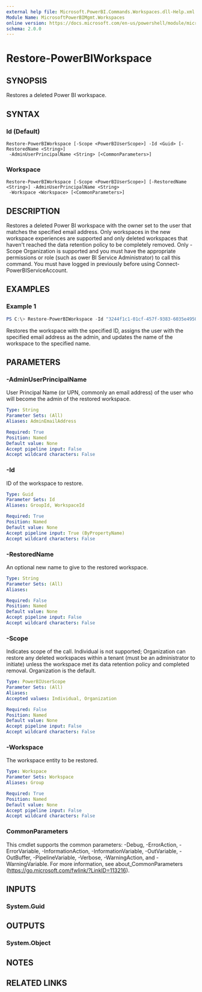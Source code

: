 ```yaml
---
external help file: Microsoft.PowerBI.Commands.Workspaces.dll-Help.xml
Module Name: MicrosoftPowerBIMgmt.Workspaces
online version: https://docs.microsoft.com/en-us/powershell/module/microsoftpowerbimgmt.workspaces/restore-powerbiworkspace?view=powerbi-ps
schema: 2.0.0
---
```


# Restore-PowerBIWorkspace

## SYNOPSIS
Restores a deleted Power BI workspace.

## SYNTAX

### Id (Default)
```
Restore-PowerBIWorkspace [-Scope <PowerBIUserScope>] -Id <Guid> [-RestoredName <String>]
 -AdminUserPrincipalName <String> [<CommonParameters>]
```

### Workspace
```
Restore-PowerBIWorkspace [-Scope <PowerBIUserScope>] [-RestoredName <String>] -AdminUserPrincipalName <String>
 -Workspace <Workspace> [<CommonParameters>]
```

## DESCRIPTION
Restores a deleted Power BI workspace with the owner set to the user that matches the specified email address.
Only workspaces in the new workspace experiences are supported and only deleted workspaces that haven't reached the data retention policy to be completely removed.
Only -Scope Organization is supported and you must have the appropriate permissions or role (such as ower BI Service Administrator) to call this command.
You must have logged in previously before using Connect-PowerBIServiceAccount.

## EXAMPLES

### Example 1
```powershell
PS C:\> Restore-PowerBIWorkspace -Id "3244f1c1-01cf-457f-9383-6035e4950fdc" -RestoredName "TestWorkspace" -AdminEmailAddress "john@contoso.com"
```

Restores the workspace with the specified ID, assigns the user with the specified email address as the admin, and updates the name of the workspace to the specified name.

## PARAMETERS

### -AdminUserPrincipalName
User Principal Name (or UPN, commonly an email address) of the user who will become the admin of the restored workspace.

```yaml
Type: String
Parameter Sets: (All)
Aliases: AdminEmailAddress

Required: True
Position: Named
Default value: None
Accept pipeline input: False
Accept wildcard characters: False
```

### -Id
ID of the workspace to restore.

```yaml
Type: Guid
Parameter Sets: Id
Aliases: GroupId, WorkspaceId

Required: True
Position: Named
Default value: None
Accept pipeline input: True (ByPropertyName)
Accept wildcard characters: False
```

### -RestoredName
An optional new name to give to the restored workspace.

```yaml
Type: String
Parameter Sets: (All)
Aliases:

Required: False
Position: Named
Default value: None
Accept pipeline input: False
Accept wildcard characters: False
```

### -Scope
Indicates scope of the call. Individual is not supported; Organization can restore any deleted workspaces within a tenant (must be an administrator to initiate) unless the workspace met its data retention policy and completed removal. Organization is the default.

```yaml
Type: PowerBIUserScope
Parameter Sets: (All)
Aliases:
Accepted values: Individual, Organization

Required: False
Position: Named
Default value: None
Accept pipeline input: False
Accept wildcard characters: False
```

### -Workspace
The workspace entity to be restored.

```yaml
Type: Workspace
Parameter Sets: Workspace
Aliases: Group

Required: True
Position: Named
Default value: None
Accept pipeline input: False
Accept wildcard characters: False
```

### CommonParameters
This cmdlet supports the common parameters: -Debug, -ErrorAction, -ErrorVariable, -InformationAction, -InformationVariable, -OutVariable, -OutBuffer, -PipelineVariable, -Verbose, -WarningAction, and -WarningVariable. For more information, see about_CommonParameters (https://go.microsoft.com/fwlink/?LinkID=113216).

## INPUTS

### System.Guid

## OUTPUTS

### System.Object

## NOTES

## RELATED LINKS
